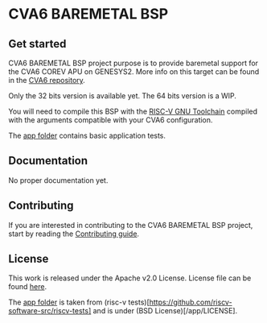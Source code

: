 # CVA6 BAREMETAL BSP

## Get started

CVA6 BAREMETAL BSP project purpose is to provide baremetal support for the CVA6 COREV APU on GENESYS2. More info on this target can be found in the [CVA6 repository](https://github.com/openhwgroup/cva6).

Only the 32 bits version is available yet. The 64 bits version is a WIP.

You will need to compile this BSP with the [RISC-V GNU Toolchain](https://github.com/riscv-collab/riscv-gnu-toolchain) compiled with the arguments compatible with your CVA6 configuration.

The [app folder](/app) contains basic application tests.

## Documentation

No proper documentation yet.

## Contributing

If you are interested in contributing to the CVA6 BAREMETAL BSP project, start by reading the [Contributing guide](/CONTRIBUTING.md).

## License

This work is released under the Apache v2.0 License.
License file can be found [here](/LICENSE).

The [app folder](/app) is taken from (risc-v tests)[https://github.com/riscv-software-src/riscv-tests] and is under (BSD License)[/app/LICENSE].
